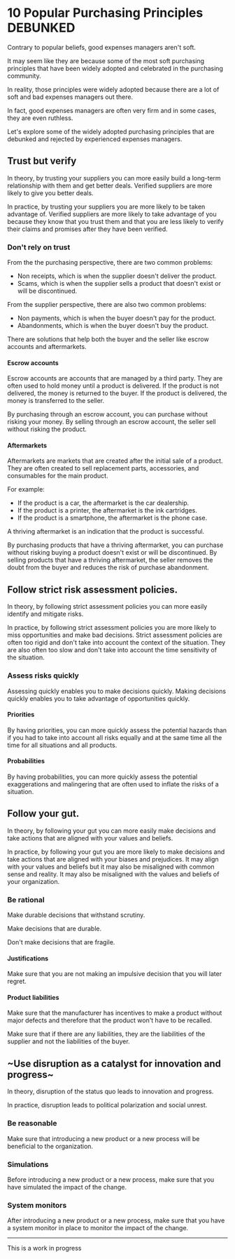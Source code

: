 # 10 Popular Purchasing Principles DEBUNKED

Contrary to popular beliefs, good expenses managers aren't soft.

It may seem like they are because some of the most soft purchasing principles that have been widely adopted and celebrated in the purchasing community.

In reality, those principles were widely adopted because there are a lot of soft and bad expenses managers out there.

In fact, good expenses managers are often very firm and in some cases, they are even ruthless.

Let's explore some of the widely adopted purchasing principles that are debunked and rejected by experienced expenses managers.

## Trust but verify

In theory, by trusting your suppliers you can more easily build a long-term relationship with them and get better deals. Verified suppliers are more likely to give you better deals.

In practice, by trusting your suppliers you are more likely to be taken advantage of. Verified suppliers are more likely to take advantage of you because they know that you trust them and that you are less likely to verify their claims and promises after they have been verified.

### Don't rely on trust

From the the purchasing perspective, there are two common problems:

- Non receipts, which is when the supplier doesn't deliver the product.
- Scams, which is when the supplier sells a product that doesn't exist or will be discontinued.

From the supplier perspective, there are also two common problems:

- Non payments, which is when the buyer doesn't pay for the product.
- Abandonments, which is when the buyer doesn't buy the product.

There are solutions that help both the buyer and the seller like escrow accounts and aftermarkets.

#### Escrow accounts

Escrow accounts are accounts that are managed by a third party.
They are often used to hold money until a product is delivered.
If the product is not delivered, the money is returned to the buyer.
If the product is delivered, the money is transferred to the seller.

By purchasing through an escrow account, you can purchase without risking your money.
By selling through an escrow account, the seller sell without risking the product.

#### Aftermarkets

Aftermarkets are markets that are created after the initial sale of a product.
They are often created to sell replacement parts, accessories, and consumables for the main product.

For example:

- If the product is a car, the aftermarket is the car dealership.
- If the product is a printer, the aftermarket is the ink cartridges.
- If the product is a smartphone, the aftermarket is the phone case.

A thriving aftermarket is an indication that the product is successful.

By purchasing products that have a thriving aftermarket, you can purchase without risking buying a product doesn't exist or will be discontinued.
By selling products that have a thriving aftermarket, the seller removes the doubt from the buyer and reduces the risk of purchase abandonment.

## Follow strict risk assessment policies.

In theory, by following strict assessment policies you can more easily identify and mitigate risks.

In practice, by following strict assessment policies you are more likely to miss opportunities and make bad decisions. Strict assessment policies are often too rigid and don't take into account the context of the situation. They are also often too slow and don't take into account the time sensitivity of the situation.

### Assess risks quickly

Assessing quickly enables you to make decisions quickly. Making decisions quickly enables you to take advantage of opportunities quickly.

#### Priorities

By having priorities, you can more quickly assess the potential hazards than if you had to take into account all risks equally and at the same time all the time for all situations and all products.

#### Probabilities

By having probabilities, you can more quickly assess the potential exaggerations and malingering that are often used to inflate the risks of a situation.

## Follow your gut.

In theory, by following your gut you can more easily make decisions and take actions that are aligned with your values and beliefs.

In practice, by following your gut you are more likely to make decisions and take actions that are aligned with your biases and prejudices. It may align with your values and beliefs but it may also be misaligned with common sense and reality. It may also be misaligned with the values and beliefs of your organization.

### Be rational

Make durable decisions that withstand scrutiny.

Make decisions that are durable.

Don't make decisions that are fragile.

#### Justifications

Make sure that you are not making an impulsive decision that you will later regret.

#### Product liabilities

Make sure that the manufacturer has incentives to make a product without major defects and therefore that the product won't have to be recalled.

Make sure that if there are any liabilities, they are the liabilities of the supplier and not the liabilities of the buyer.

## ~Use disruption as a catalyst for innovation and progress~

In theory, disruption of the status quo leads to innovation and progress.

In practice, disruption leads to political polarization and social unrest.

### Be reasonable

Make sure that introducing a new product or a new process will be beneficial to the organization.

### Simulations

Before introducing a new product or a new process, make sure that you have simulated the impact of the change.

### System monitors

After introducing a new product or a new process, make sure that you have a system monitor in place to monitor the impact of the change.

<hr>

This is a work in progress
